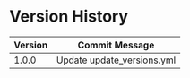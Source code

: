# Version History

<!-- START_VERSION_HISTORY -->
| Version | Commit Message |
|---------|----------------|
| 1.0.0 | Update update_versions.yml |
<!-- END_VERSION_HISTORY -->

